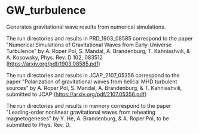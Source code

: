 # GW_turbulence

Generates gravitational wave results from numerical simulations.

The run directories and results in PRD_1903_08585 correspond to the paper "Numerical Simulations of Gravitational Waves from Early-Universe Turbulence"
by A. Roper Pol, S. Mandal, A. Brandenburg, T. Kahniashvili, & A. Kosowsky, Phys. Rev. D 102, 083512 (https://arxiv.org/pdf/1903.08585.pdf)

The run directories and results in JCAP_2107_05356 correspond to the paper "Polarization of gravitational waves from helical MHD turbulent sources"
by A. Roper Pol, S. Mandal, A. Brandenburg, & T. Kahniashvili, submitted to JCAP (https://arxiv.org/pdf/2107.05356.pdf)

The run directories and results in memory correspond to the paper "Leading-order nonlinear gravitational waves from reheating magnetogeneses"
by Y. He, A. Brandenburg, & A. Roper Pol, to be submitted to Phys. Rev. D.
